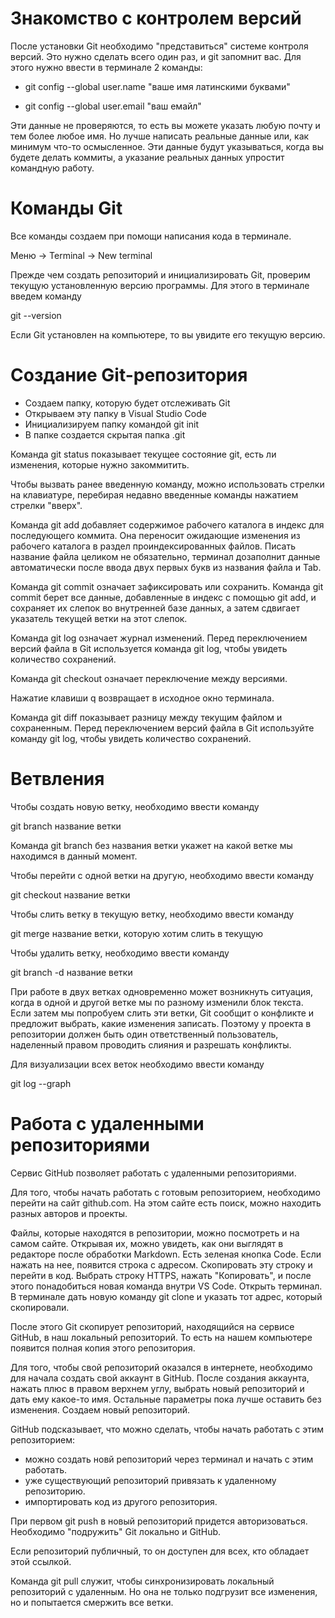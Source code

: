 # Знакомство с контролем версий #
После установки Git необходимо "представиться" системе контроля версий. Это нужно сделать всего один раз, и git запомнит вас. Для этого нужно ввести в терминале 2 команды:

* git config --global user.name "ваше имя латинскими буквами"

* git config --global user.email "ваш емайл"

Эти данные не проверяются, то есть вы можете указать любую почту и тем более любое имя. Но лучше написать реальные данные или, как минимум   что-то осмысленное. Эти данные будут указываться, когда вы будете делать коммиты, а указание реальных данных упростит командную работу.

# Команды Git #
Все команды создаем при помощи написания кода в терминале.

Меню -> Terminal -> New terminal

Прежде чем создать репозиторий и инициализировать Git, проверим текущую установленную версию программы. Для этого в терминале введем команду

git --version

Если Git установлен на компьютере, то вы увидите его текущую версию.

# Создание Git-репозитория #
* Создаем папку, которую будет отслеживать Git
* Открываем эту папку в Visual Studio Code
* Инициализируем папку командой git init
* В папке создается скрытая папка .git

Команда git status показывает текущее состояние git, есть ли изменения, которые нужно закоммитить.

Чтобы вызвать ранее введенную команду, можно использовать стрелки на клавиатуре, перебирая недавно введенные команды нажатием стрелки "вверх".

Команда git add добавляет содержимое рабочего каталога в индекс для последующего коммита. Она переносит ожидающие изменения из рабочего каталога в раздел проиндексированных файлов. Писать название файла целиком не обязательно, терминал дозаполнит данные автоматически после ввода двух первых букв из названия файла и Tab.

Команда git commit означает зафиксировать или сохранить. Команда git commit берет все данные, добавленные в индекс с помощью git add, и сохраняет их слепок во внутренней базе данных, а затем сдвигает указатель текущей ветки на этот слепок.

Команда git log означает журнал изменений. Перед переключением версий файла в Git используется команда git log, чтобы увидеть количество сохранений.

Команда git checkout означает переключение между версиями.

Нажатие клавиши q возвращает в исходное окно терминала.

Команда git diff показывает разницу между текущим файлом и сохраненным. Перед переключением версий файла в Git используйте команду git log, чтобы увидеть количество сохранений.

# Ветвления #
Чтобы создать новую ветку, необходимо ввести команду 

git branch название ветки

Команда git branch без названия ветки укажет на какой ветке мы находимся в данный момент.

Чтобы перейти с одной ветки на другую, необходимо ввести команду 

git checkout название ветки

Чтобы слить ветку в текущую ветку, необходимо ввести команду

git merge название ветки, которую хотим слить в текущую

Чтобы удалить ветку, необходимо ввести команду

git branch -d название ветки

При работе в двух ветках одновременно может возникнуть ситуация, когда в одной и другой ветке мы по разному изменили блок текста. Если затем мы попробуем слить эти ветки, Git сообщит о конфликте и предложит выбрать, какие изменения записать. Поэтому у проекта в репозитории должен быть один ответственный пользователь, наделенный правом проводить слияния и разрешать конфликты.

Для визуализации всех веток необходимо ввести команду

git log --graph

# Работа с удаленными репозиториями #
Сервис GitHub позволяет работать с удаленными репозиториями.

Для того, чтобы начать работать с готовым репозиторием, необходимо перейти на сайт github.com. На этом сайте есть поиск, можно находить разных авторов и проекты.

Файлы, которые находятся в репозитории, можно посмотреть и на самом сайте. Открывая их, можно увидеть, как они выглядят в редакторе после обработки Markdown. Есть зеленая кнопка Code. Если нажать на нее, появится строка с адресом. Скопировать эту строку и перейти в код. Выбрать строку HTTPS, нажать "Копировать", и после этого понадобиться новая команда внутри VS Code. Открыть терминал. В терминале дать новую команду git clone и указать тот адрес, который скопировали.

После этого Git скопирует репозиторий, находящийся на сервисе GitHub, в наш локальный репозиторий. То есть на нашем компьютере появится полная копия этого репозитория. 

Для того, чтобы свой репозиторий оказался в интернете, необходимо для начала создать свой аккаунт в GitHub. После создания аккаунта, нажать плюс в правом верхнем углу, выбрать новый репозиторий и дать ему какое-то имя. Остальные параметры пока лучше оставить без изменения. Создаем новый репозиторий. 

GitHub подсказывает, что можно сделать, чтобы начать работать с этим репозиторием:

* можно создать новй репозиторий через терминал и начать с этим работать.
* уже существующий репозиторий привязать к удаленному репозиторию.
* импортировать код из другого репозитория.

При первом git push в новый репозиторий придется авторизоваться. Необходимо "подружить" Git локально и GitHub.

Если репозиторий публичный, то он доступен для всех, кто обладает этой ссылкой.

Команда git pull служит, чтобы синхронизировать локальный репозиторий с удаленным. Но она не только подгрузит все изменения, но и попытается смержить все ветки.